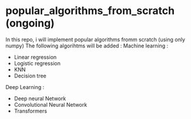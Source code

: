 # popular_algorithms_from_scratch (ongoing)
In this repo, i will implement popular algorithms fromm scratch (using only numpy)
The following algorihtms will be added : 
Machine learning : 
- Linear regression
- Logistic regression
- KNN
- Decision tree

Deep Learning :
- Deep neural Network
- Convolutional Neural Network
- Transformers
